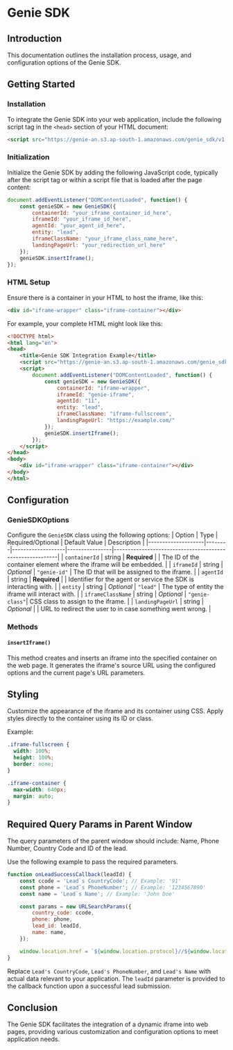 # Genie SDK

## Introduction
This documentation outlines the installation process, usage, and configuration options of the Genie SDK.

## Getting Started

### Installation
To integrate the Genie SDK into your web application, include the following script tag in the `<head>` section of your HTML document:

```html
<script src="https://genie-an.s3.ap-south-1.amazonaws.com/genie_sdk/v1.1.0/genieSDK.min.js" defer></script>
```

### Initialization
Initialize the Genie SDK by adding the following JavaScript code, typically after the script tag or within a script file that is loaded after the page content:

```javascript
document.addEventListener("DOMContentLoaded", function() {
    const genieSDK = new GenieSDK({
        containerId: "your_iframe_container_id_here",
        iframeId: "your_iframe_id_here",
        agentId: "your_agent_id_here",
        entity: "lead",
        iframeClassName: "your_iframe_class_name_here",
        landingPageUrl: "your_redirection_url_here"
    });
    genieSDK.insertIframe();
});
```

### HTML Setup
Ensure there is a container in your HTML to host the iframe, like this:

```html
<div id="iframe-wrapper" class="iframe-container"></div>
```

For example, your complete HTML might look like this:

```html
<!DOCTYPE html>
<html lang="en">
<head>
    <title>Genie SDK Integration Example</title>
    <script src="https://genie-an.s3.ap-south-1.amazonaws.com/genie_sdk/v1.1.0/genieSDK.min.js" defer></script>
    <script>
        document.addEventListener("DOMContentLoaded", function() {
            const genieSDK = new GenieSDK({
                containerId: "iframe-wrapper",
                iframeId: "genie-iframe",
                agentId: "11",
                entity: "lead",
                iframeClassName: "iframe-fullscreen",
                landingPageUrl: "https://example.com/"
            });
            genieSDK.insertIframe();
        });
    </script>
</head>
<body>
    <div id="iframe-wrapper" class="iframe-container"></div>
</body>
</html>
```

## Configuration

### GenieSDKOptions
Configure the `GenieSDK` class using the following options:
| Option             | Type   | Required/Optional | Default Value       | Description                                              |
|--------------------|--------|-------------------|----------------|----------------------------------------------------------|
| `containerId`      | string | **Required**      |                | The ID of the container element where the iframe will be embedded. |
| `iframeId`         | string | *Optional*        | `"genie-id"`   | The ID that will be assigned to the iframe.    |
| `agentId`          | string | **Required**      |                | Identifier for the agent or service the SDK is interacting with. |
| `entity`           | string | *Optional*        | `"lead"`       | The type of entity the iframe will interact with. |
| `iframeClassName`  | string | *Optional*        | `"genie-class"`| CSS class to assign to the iframe.             |
| `landingPageUrl`   | string | *Optional*        |                | URL to redirect the user to in case something went wrong. |


### Methods

#### `insertIframe()`
This method creates and inserts an iframe into the specified container on the web page. It generates the iframe's source URL using the configured options and the current page's URL parameters.

## Styling

Customize the appearance of the iframe and its container using CSS. Apply styles directly to the container using its ID or class.

Example:
```css
.iframe-fullscreen {
  width: 100%;
  height: 100%;
  border: none;
}

.iframe-container {
  max-width: 640px;
  margin: auto;
}
```

## Required Query Params in Parent Window
The query parameters of the parent window should include: Name, Phone Number, Country Code and ID of the lead. 

Use the following example to pass the required parameters.
```javascript
function onLeadSuccessCallback(leadId) {
    const ccode = 'Lead`s CountryCode'; // Example: '91'
    const phone = 'Lead`s PhoneNumber'; // Example: '1234567890'
    const name = 'Lead`s Name'; // Example: 'John Doe'

    const params = new URLSearchParams({
        country_code: ccode,
        phone: phone,
        lead_id: leadId,
        name: name,
    });

    window.location.href = `${window.location.protocol}//${window.location.hostname}/thank-you.html?${params.toString()}`;
}
```

Replace `Lead's CountryCode`, `Lead's PhoneNumber`, and `Lead's Name` with actual data relevant to your application. The `leadId` parameter is provided to the callback function upon a successful lead submission.

## Conclusion
The Genie SDK facilitates the integration of a dynamic iframe into web pages, providing various customization and configuration options to meet application needs.

